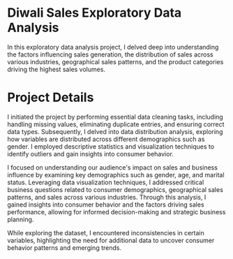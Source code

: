 # **Diwali Sales Exploratory Data Analysis**

In this exploratory data analysis project, I delved deep into understanding the factors influencing sales generation, the distribution of sales across various industries, geographical sales patterns, and the product categories driving the highest sales volumes.

# **Project Details**

I initiated the project by performing essential data cleaning tasks, including handling missing values, eliminating duplicate entries, and ensuring correct data types. Subsequently, I delved into data distribution analysis, exploring how variables are distributed across different demographics such as gender. I employed descriptive statistics and visualization techniques to identify outliers and gain insights into consumer behavior.

I focused on understanding our audience's impact on sales and business influence by examining key demographics such as gender, age, and marital status. Leveraging data visualization techniques, I addressed critical business questions related to consumer demographics, geographical sales patterns, and sales across various industries. Through this analysis, I gained insights into consumer behavior and the factors driving sales performance, allowing for informed decision-making and strategic business planning.

While exploring the dataset, I encountered inconsistencies in certain variables, highlighting the need for additional data to uncover consumer behavior patterns and emerging trends.
